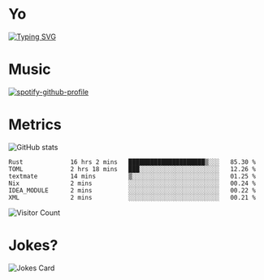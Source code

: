 # Yo

[![Typing SVG](https://readme-typing-svg.herokuapp.com?center=true&lines=Hel++l+o+wo+o+++r+l+++++++++d;Rust;Substrate;Dust;Guts)](https://git.io/typing-svg)

# Music

[![spotify-github-profile](https://spotify-github-profile.vercel.app/api/view?uid=na5blcw6x0jzl3k1m6uxyyk3y&cover_image=true&theme=default&bar_color=276524&bar_color_cover=true)](https://github.com/kittinan/spotify-github-profile)

# Metrics

![GitHub stats](https://github-readme-stats.vercel.app/api?username=AwesomeIbex&count_private=true&show_icons=true&theme=cobalt)

<!--START_SECTION:waka-->

```text
Rust             16 hrs 2 mins   █████████████████████▒░░░   85.30 %
TOML             2 hrs 18 mins   ███░░░░░░░░░░░░░░░░░░░░░░   12.26 %
textmate         14 mins         ▒░░░░░░░░░░░░░░░░░░░░░░░░   01.25 %
Nix              2 mins          ░░░░░░░░░░░░░░░░░░░░░░░░░   00.24 %
IDEA_MODULE      2 mins          ░░░░░░░░░░░░░░░░░░░░░░░░░   00.22 %
XML              2 mins          ░░░░░░░░░░░░░░░░░░░░░░░░░   00.21 %
```

<!--END_SECTION:waka-->

![Visitor Count](https://profile-counter.glitch.me/AwesomeIbex/count.svg)

# Jokes?

![Jokes Card](https://readme-jokes.vercel.app/api)


